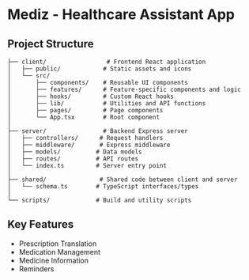 
# Mediz - Healthcare Assistant App

## Project Structure

```
├── client/                 # Frontend React application
│   ├── public/            # Static assets and icons
│   └── src/
│       ├── components/    # Reusable UI components
│       ├── features/      # Feature-specific components and logic
│       ├── hooks/         # Custom React hooks
│       ├── lib/           # Utilities and API functions
│       ├── pages/         # Page components
│       └── App.tsx        # Root component
│
├── server/                # Backend Express server
│   ├── controllers/      # Request handlers
│   ├── middleware/       # Express middleware
│   ├── models/          # Data models
│   ├── routes/          # API routes
│   └── index.ts         # Server entry point
│
├── shared/               # Shared code between client and server
│   └── schema.ts        # TypeScript interfaces/types
│
└── scripts/             # Build and utility scripts
```

## Key Features
- Prescription Translation
- Medication Management
- Medicine Information
- Reminders
